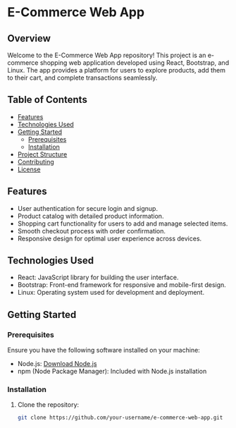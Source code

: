 # E-Commerce Web App

## Overview

Welcome to the E-Commerce Web App repository! This project is an e-commerce shopping web application developed using React, Bootstrap, and Linux. The app provides a platform for users to explore products, add them to their cart, and complete transactions seamlessly.

## Table of Contents

- [Features](#features)
- [Technologies Used](#technologies-used)
- [Getting Started](#getting-started)
  - [Prerequisites](#prerequisites)
  - [Installation](#installation)
- [Project Structure](#project-structure)
- [Contributing](#contributing)
- [License](#license)

## Features

- User authentication for secure login and signup.
- Product catalog with detailed product information.
- Shopping cart functionality for users to add and manage selected items.
- Smooth checkout process with order confirmation.
- Responsive design for optimal user experience across devices.

## Technologies Used

- React: JavaScript library for building the user interface.
- Bootstrap: Front-end framework for responsive and mobile-first design.
- Linux: Operating system used for development and deployment.

## Getting Started

### Prerequisites

Ensure you have the following software installed on your machine:

- Node.js: [Download Node.js](https://nodejs.org/)
- npm (Node Package Manager): Included with Node.js installation

### Installation

1. Clone the repository:

   ```bash
   git clone https://github.com/your-username/e-commerce-web-app.git
